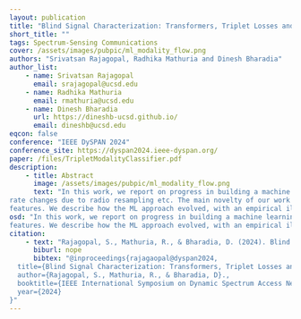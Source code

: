 ```yaml
---
layout: publication
title: "Blind Signal Characterization: Transformers, Triplet Losses and Beyond"
short_title: ""
tags: Spectrum-Sensing Communications
cover: /assets/images/pubpic/ml_modality_flow.png
authors: "Srivatsan Rajagopal, Radhika Mathuria and Dinesh Bharadia"
author_list:
    - name: Srivatsan Rajagopal
      email: srajagopal@ucsd.edu
    - name: Radhika Mathuria
      email: rmathuria@ucsd.edu
    - name: Dinesh Bharadia
      url: https://dineshb-ucsd.github.io/
      email: dineshb@ucsd.edu
eqcon: false
conference: "IEEE DySPAN 2024"
conference_site: https://dyspan2024.ieee-dyspan.org/
paper: /files/TripletModalityClassifier.pdf
description:
    - title: Abstract
      image: /assets/images/pubpic/ml_modality_flow.png
      text: "In this work, we report on progress in building a machine learning (ML) algorithm to blindly infer the signal modality of anomalous wireless signals. The system built is designed to be robust to hardware impairments like carrier frequency offset (CFO), sample frequency offset (SFO), wireless channel, sample
rate changes due to radio resampling etc. The main novelty of our work is the exploration of metric learning methods for the task of blind modality/modulation classification using cyclostationary
features. We describe how the ML approach evolved, with an empirical illustration of improvement in classification accuracy."
osd: "In this work, we report on progress in building a machine learning (ML) algorithm to blindly infer the signal modality of anomalous wireless signals. The system built is designed to be robust to hardware impairments like carrier frequency offset (CFO), sample frequency offset (SFO), wireless channel, sample rate changes due to radio resampling etc. The main novelty of our work is the exploration of metric learning methods for the task of blind modality/modulation classification using cyclostationary
features. We describe how the ML approach evolved, with an empirical illustration of improvement in classification accuracy."
citation:
    - text: "Rajagopal, S., Mathuria, R., & Bharadia, D. (2024). Blind Signal Characterization: Transformers, Triplet Losses and Beyond. In IEEE International Symposium on Dynamic Spectrum Access Networks (IEEE DySPAN 24)."
      biburl: nope
      bibtex: "@inproceedings{rajagaopal@dyspan2024,
  title={Blind Signal Characterization: Transformers, Triplet Losses and Beyond.},
  author={Rajagopal, S., Mathuria, R., & Bharadia, D}.,
  booktitle={IEEE International Symposium on Dynamic Spectrum Access Networks (IEEE DySPAN 24)},
  year={2024}
}"
---
```

